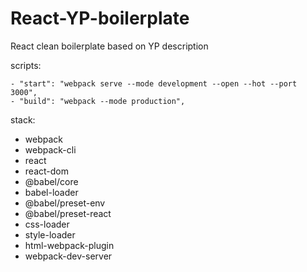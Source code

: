 # React-YP-boilerplate
React clean boilerplate based on YP description

scripts:

    - "start": "webpack serve --mode development --open --hot --port 3000",
    - "build": "webpack --mode production",

stack:

- webpack
- webpack-cli
- react
- react-dom
- @babel/core
- babel-loader
- @babel/preset-env
- @babel/preset-react
- css-loader
- style-loader
- html-webpack-plugin
- webpack-dev-server
